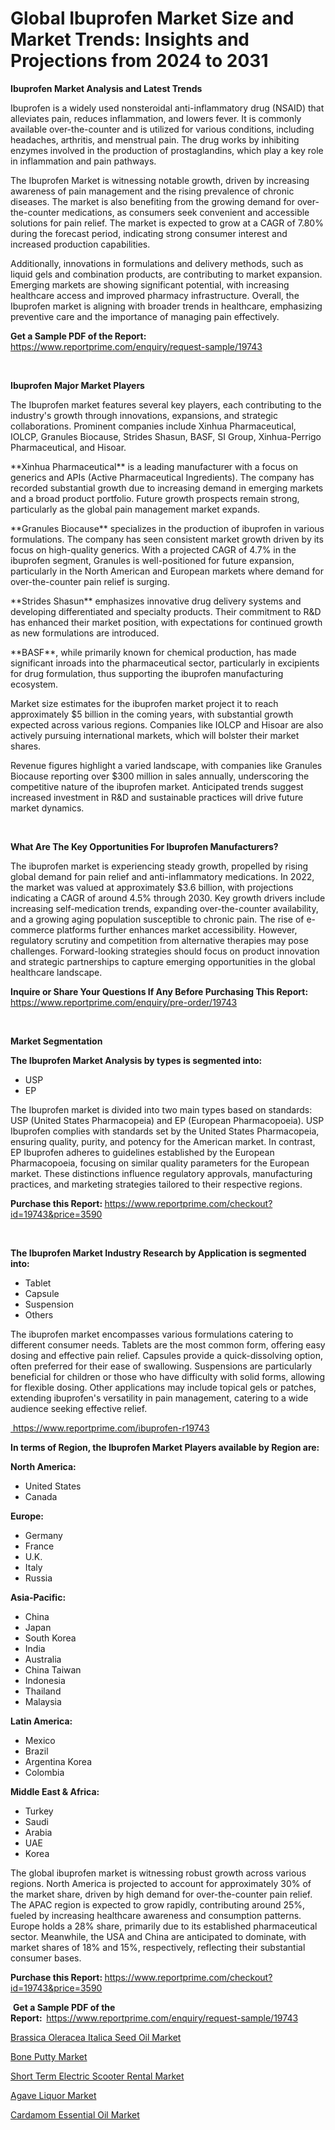 <p><h1>Global Ibuprofen Market Size and Market Trends: Insights and Projections from 2024 to 2031</h1></p><p><strong>Ibuprofen Market Analysis and Latest Trends</strong></p>
<p><p>Ibuprofen is a widely used nonsteroidal anti-inflammatory drug (NSAID) that alleviates pain, reduces inflammation, and lowers fever. It is commonly available over-the-counter and is utilized for various conditions, including headaches, arthritis, and menstrual pain. The drug works by inhibiting enzymes involved in the production of prostaglandins, which play a key role in inflammation and pain pathways.</p><p>The Ibuprofen Market is witnessing notable growth, driven by increasing awareness of pain management and the rising prevalence of chronic diseases. The market is also benefiting from the growing demand for over-the-counter medications, as consumers seek convenient and accessible solutions for pain relief. The market is expected to grow at a CAGR of 7.80% during the forecast period, indicating strong consumer interest and increased production capabilities.</p><p>Additionally, innovations in formulations and delivery methods, such as liquid gels and combination products, are contributing to market expansion. Emerging markets are showing significant potential, with increasing healthcare access and improved pharmacy infrastructure. Overall, the Ibuprofen market is aligning with broader trends in healthcare, emphasizing preventive care and the importance of managing pain effectively.</p></p>
<p><strong>Get a Sample PDF of the Report:&nbsp;</strong> <a href="https://www.reportprime.com/enquiry/request-sample/19743?utm_campaign=112&utm_medium=2&utm_source=Github&utm_content=ia&utm_term=02122024&utm_id=ibuprofen">https://www.reportprime.com/enquiry/request-sample/19743</a></p>
<p>&nbsp;</p>
<p><strong>Ibuprofen Major Market Players</strong></p>
<p><p>The Ibuprofen market features several key players, each contributing to the industry's growth through innovations, expansions, and strategic collaborations. Prominent companies include Xinhua Pharmaceutical, IOLCP, Granules Biocause, Strides Shasun, BASF, SI Group, Xinhua-Perrigo Pharmaceutical, and Hisoar.</p><p>**Xinhua Pharmaceutical** is a leading manufacturer with a focus on generics and APIs (Active Pharmaceutical Ingredients). The company has recorded substantial growth due to increasing demand in emerging markets and a broad product portfolio. Future growth prospects remain strong, particularly as the global pain management market expands.</p><p>**Granules Biocause** specializes in the production of ibuprofen in various formulations. The company has seen consistent market growth driven by its focus on high-quality generics. With a projected CAGR of 4.7% in the ibuprofen segment, Granules is well-positioned for future expansion, particularly in the North American and European markets where demand for over-the-counter pain relief is surging.</p><p>**Strides Shasun** emphasizes innovative drug delivery systems and developing differentiated and specialty products. Their commitment to R&D has enhanced their market position, with expectations for continued growth as new formulations are introduced.</p><p>**BASF**, while primarily known for chemical production, has made significant inroads into the pharmaceutical sector, particularly in excipients for drug formulation, thus supporting the ibuprofen manufacturing ecosystem.</p><p>Market size estimates for the ibuprofen market project it to reach approximately $5 billion in the coming years, with substantial growth expected across various regions. Companies like IOLCP and Hisoar are also actively pursuing international markets, which will bolster their market shares. </p><p>Revenue figures highlight a varied landscape, with companies like Granules Biocause reporting over $300 million in sales annually, underscoring the competitive nature of the ibuprofen market. Anticipated trends suggest increased investment in R&D and sustainable practices will drive future market dynamics.</p></p>
<p>&nbsp;</p>
<p><strong>What Are The Key Opportunities For Ibuprofen Manufacturers?</strong></p>
<p><p>The ibuprofen market is experiencing steady growth, propelled by rising global demand for pain relief and anti-inflammatory medications. In 2022, the market was valued at approximately $3.6 billion, with projections indicating a CAGR of around 4.5% through 2030. Key growth drivers include increasing self-medication trends, expanding over-the-counter availability, and a growing aging population susceptible to chronic pain. The rise of e-commerce platforms further enhances market accessibility. However, regulatory scrutiny and competition from alternative therapies may pose challenges. Forward-looking strategies should focus on product innovation and strategic partnerships to capture emerging opportunities in the global healthcare landscape.</p></p>
<p><strong>Inquire or Share Your Questions If Any Before Purchasing This Report:</strong> <a href="https://www.reportprime.com/enquiry/pre-order/19743?utm_campaign=112&utm_medium=2&utm_source=Github&utm_content=ia&utm_term=02122024&utm_id=ibuprofen">https://www.reportprime.com/enquiry/pre-order/19743</a></p>
<p>&nbsp;</p>
<p><strong>Market Segmentation</strong></p>
<p><strong>The Ibuprofen Market Analysis by types is segmented into:</strong></p>
<p><ul><li>USP</li><li>EP</li></ul></p>
<p><p>The Ibuprofen market is divided into two main types based on standards: USP (United States Pharmacopeia) and EP (European Pharmacopoeia). USP Ibuprofen complies with standards set by the United States Pharmacopeia, ensuring quality, purity, and potency for the American market. In contrast, EP Ibuprofen adheres to guidelines established by the European Pharmacopoeia, focusing on similar quality parameters for the European market. These distinctions influence regulatory approvals, manufacturing practices, and marketing strategies tailored to their respective regions.</p></p>
<p><strong>Purchase this Report:&nbsp;</strong><a href="https://www.reportprime.com/checkout?id=19743&price=3590&utm_campaign=112&utm_medium=2&utm_source=Github&utm_content=ia&utm_term=02122024&utm_id=ibuprofen">https://www.reportprime.com/checkout?id=19743&price=3590</a></p>
<p>&nbsp;</p>
<p><strong>The Ibuprofen Market Industry Research by Application is segmented into:</strong></p>
<p><ul><li>Tablet</li><li>Capsule</li><li>Suspension</li><li>Others</li></ul></p>
<p><p>The ibuprofen market encompasses various formulations catering to different consumer needs. Tablets are the most common form, offering easy dosing and effective pain relief. Capsules provide a quick-dissolving option, often preferred for their ease of swallowing. Suspensions are particularly beneficial for children or those who have difficulty with solid forms, allowing for flexible dosing. Other applications may include topical gels or patches, extending ibuprofen's versatility in pain management, catering to a wide audience seeking effective relief.</p></p>
<p><a href="https://www.reportprime.com/ibuprofen-r19743?utm_campaign=112&utm_medium=2&utm_source=Github&utm_content=ia&utm_term=02122024&utm_id=ibuprofen">&nbsp;https://www.reportprime.com/ibuprofen-r19743</a></p>
<p><strong>In terms of Region, the Ibuprofen Market Players available by Region are:</strong></p>
<p>
    <p> <strong> North America: </strong>
        <ul>
            <li>United States</li>
            <li>Canada</li>
        </ul>
        </p> 
    <p> <strong> Europe: </strong>
        <ul>
            <li>Germany</li>
            <li>France</li>
            <li>U.K.</li>
            <li>Italy</li>
            <li>Russia</li>
        </ul>
        </p> 
    <p> <strong> Asia-Pacific: </strong>
        <ul>
            <li>China</li>
            <li>Japan</li>
            <li>South Korea</li>
            <li>India</li>
            <li>Australia</li>
            <li>China Taiwan</li>
            <li>Indonesia</li>
            <li>Thailand</li>
            <li>Malaysia</li>
        </ul>
        </p> 
    <p> <strong> Latin America: </strong>
        <ul>
            <li>Mexico</li>
            <li>Brazil</li>
            <li>Argentina Korea</li>
            <li>Colombia</li>
        </ul>
        </p> 
    <p> <strong> Middle East & Africa: </strong>
        <ul>
            <li>Turkey</li>
            <li>Saudi</li>
            <li>Arabia</li>
            <li>UAE</li>
            <li>Korea</li>
        </ul>
    </p>
    </p>
<p><p>The global ibuprofen market is witnessing robust growth across various regions. North America is projected to account for approximately 30% of the market share, driven by high demand for over-the-counter pain relief. The APAC region is expected to grow rapidly, contributing around 25%, fueled by increasing healthcare awareness and consumption patterns. Europe holds a 28% share, primarily due to its established pharmaceutical sector. Meanwhile, the USA and China are anticipated to dominate, with market shares of 18% and 15%, respectively, reflecting their substantial consumer bases.</p></p>
<p><strong>Purchase this Report: </strong><a href="https://www.reportprime.com/checkout?id=19743&price=3590&utm_campaign=112&utm_medium=2&utm_source=Github&utm_content=ia&utm_term=02122024&utm_id=ibuprofen">https://www.reportprime.com/checkout?id=19743&price=3590</a></p>
<p>&nbsp;<strong>Get a Sample PDF of the Report:&nbsp;&nbsp;</strong><a href="https://www.reportprime.com/enquiry/request-sample/19743?utm_campaign=112&utm_medium=2&utm_source=Github&utm_content=ia&utm_term=02122024&utm_id=ibuprofen">https://www.reportprime.com/enquiry/request-sample/19743</a></p>
<p><strong></strong></p>
<p><p><a href="https://www.linkedin.com/pulse/13-cagr-forecast-brassica-oleracea-italica-seed-oil-industry-fdinf?utm_campaign=112&utm_medium=2&utm_source=Github&utm_content=ia&utm_term=02122024&utm_id=ibuprofen">Brassica Oleracea Italica Seed Oil Market</a></p><p><a href="https://www.linkedin.com/pulse/analyzing-global-bone-putty-market-growth-prospects-0lpec?utm_campaign=112&utm_medium=2&utm_source=Github&utm_content=ia&utm_term=02122024&utm_id=ibuprofen">Bone Putty Market</a></p><p><a href="https://issuu.com/reportprime-2/docs/short-term-electric-scooter-rental-market-size-203?utm_campaign=112&utm_medium=2&utm_source=Github&utm_content=ia&utm_term=02122024&utm_id=ibuprofen">Short Term Electric Scooter Rental Market</a></p><p><a href="https://issuu.com/reportprime-2/docs/agave-liquor-market-size-2030.pptx?utm_campaign=112&utm_medium=2&utm_source=Github&utm_content=ia&utm_term=02122024&utm_id=ibuprofen">Agave Liquor Market</a></p><p><a href="https://www.linkedin.com/pulse/cardamom-essential-oil-market-size-demand-supply-situation-1lkef?utm_campaign=112&utm_medium=2&utm_source=Github&utm_content=ia&utm_term=02122024&utm_id=ibuprofen">Cardamom Essential Oil Market</a></p></p>